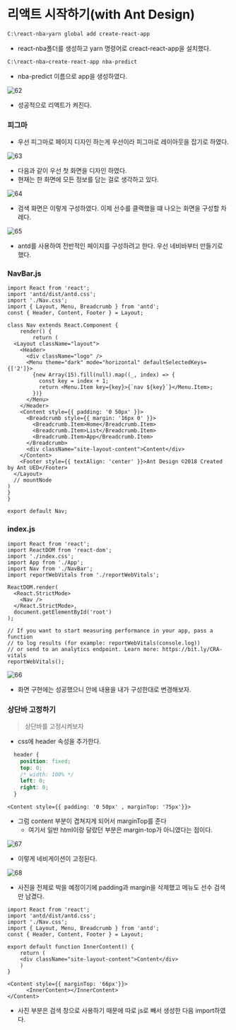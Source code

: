 # 리액트 시작하기(with Ant Design)

```bash
C:\react-nba>yarn global add create-react-app
```

- react-nba폴더를 생성하고 yarn 명령어로 creact-react-app을 설치했다.

```bash
C:\react-nba>create-react-app nba-predict
```

- nba-predict 이름으로 app을 생성하였다.

![62](./img/62.jpg)

- 성공적으로 리액트가 켜진다.

### 피그마

- 우선 피그마로 페이지 디자인 하는게 우선이라 피그마로 레이아웃을 잡기로 하였다.

![63](./img/63.jpg)

- 다음과 같이 우선 첫 화면을 디자인 하였다. 
- 현재는 한 화면에 모든 정보를 담는 걸로 생각하고 있다.

![64](./img/64.jpg)

- 검색 화면은 이렇게 구성하였다. 이제 선수를 클랙했을 떄 나오는  화면을 구성할 차례다.

![65](./img/65.jpg)

- antd를 사용하여 전반적인 페이지를 구성하려고 한다. 우선 네비바부터 만들기로 했다.

### NavBar.js

```react
import React from 'react';
import 'antd/dist/antd.css';
import './Nav.css';
import { Layout, Menu, Breadcrumb } from 'antd';
const { Header, Content, Footer } = Layout;

class Nav extends React.Component {
    render() {
        return (
  <Layout className="layout">
    <Header>
      <div className="logo" />
      <Menu theme="dark" mode="horizontal" defaultSelectedKeys={['2']}>
        {new Array(15).fill(null).map((_, index) => {
          const key = index + 1;
          return <Menu.Item key={key}>{`nav ${key}`}</Menu.Item>;
        })}
      </Menu>
    </Header>
    <Content style={{ padding: '0 50px' }}>
      <Breadcrumb style={{ margin: '16px 0' }}>
        <Breadcrumb.Item>Home</Breadcrumb.Item>
        <Breadcrumb.Item>List</Breadcrumb.Item>
        <Breadcrumb.Item>App</Breadcrumb.Item>
      </Breadcrumb>
      <div className="site-layout-content">Content</div>
    </Content>
    <Footer style={{ textAlign: 'center' }}>Ant Design ©2018 Created by Ant UED</Footer>
  </Layout>
  // mountNode
)
}
}

export default Nav;
```

### index.js

```react
import React from 'react';
import ReactDOM from 'react-dom';
import './index.css';
import App from './App';
import Nav from './NavBar';
import reportWebVitals from './reportWebVitals';

ReactDOM.render(
  <React.StrictMode>
    <Nav />
  </React.StrictMode>,
  document.getElementById('root')
);

// If you want to start measuring performance in your app, pass a function
// to log results (for example: reportWebVitals(console.log))
// or send to an analytics endpoint. Learn more: https://bit.ly/CRA-vitals
reportWebVitals();
```

![66](./img/66.jpg)

- 화면 구현에는 성공했으니 안에 내용을 내가 구성한대로 변경해보자.

### 상단바 고정하기

>  상단바를 고정시켜보자

- css에 header 속성을 추가한다.

```css
  header {
    position: fixed;
    top: 0;
    /* width: 100% */
    left: 0;
    right: 0;
  }
```

```react
<Content style={{ padding: '0 50px' , marginTop: '75px'}}>
```

- 그럼 content 부분이 겹쳐지게 되어서 marginTop를 준다
  - 여기서 일반 html이랑 달랐던 부분은 margin-top가 아니였다는 점이다.

![67](./img/67.png)

- 이렇게 네비게이션이 고정된다.

![68](img/68.jpg)

- 사진을 전체로 박을 예정이기에 padding과 margin을 삭제했고 메뉴도 선수 검색만 남겼다.

```react
import React from 'react';
import 'antd/dist/antd.css';
import './Nav.css';
import { Layout, Menu, Breadcrumb } from 'antd';
const { Header, Content, Footer } = Layout;

export default function InnerContent() {
    return (
    <div className="site-layout-content">Content</div>
    )
}
```

```react
<Content style={{ marginTop: '66px'}}>
      <InnerContent></InnerContent>
</Content>
```

- 사진 부분은 검색 창으로 사용하기 때문에 따로 js로 빼서 생성한 다음 import하였다.